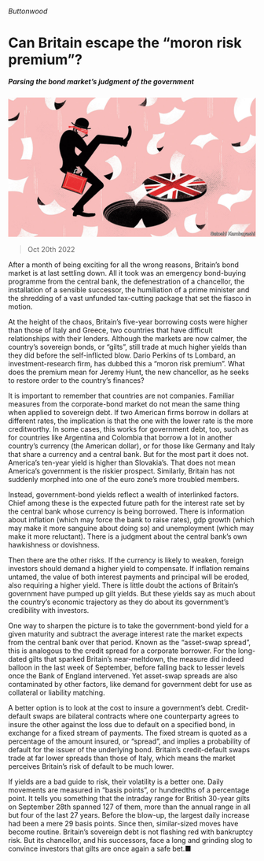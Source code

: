 ###### Buttonwood

# Can Britain escape the “moron risk premium”? 

##### Parsing the bond market’s judgment of the government 

![image](images/20221022_FND002.jpg) 

> Oct 20th 2022 

After a month of being exciting for all the wrong reasons, Britain’s bond market is at last settling down. All it took was an emergency bond-buying programme from the central bank, the defenestration of a chancellor, the installation of a sensible successor, the humiliation of a prime minister and the shredding of a vast unfunded tax-cutting package that set the fiasco in motion. 

At the height of the chaos, Britain’s five-year borrowing costs were higher than those of Italy and Greece, two countries that have difficult relationships with their lenders. Although the markets are now calmer, the country’s sovereign bonds, or “gilts”, still trade at much higher yields than they did before the self-inflicted blow. Dario Perkins of ts Lombard, an investment-research firm, has dubbed this a “moron risk premium”. What does the premium mean for Jeremy Hunt, the new chancellor, as he seeks to restore order to the country’s finances?

It is important to remember that countries are not companies. Familiar measures from the corporate-bond market do not mean the same thing when applied to sovereign debt. If two American firms borrow in dollars at different rates, the implication is that the one with the lower rate is the more creditworthy. In some cases, this works for government debt, too, such as for countries like Argentina and Colombia that borrow a lot in another country’s currency (the American dollar), or for those like Germany and Italy that share a currency and a central bank. But for the most part it does not. America’s ten-year yield is higher than Slovakia’s. That does not mean America’s government is the riskier prospect. Similarly, Britain has not suddenly morphed into one of the euro zone’s more troubled members.

Instead, government-bond yields reflect a wealth of interlinked factors. Chief among these is the expected future path for the interest rate set by the central bank whose currency is being borrowed. There is information about inflation (which may force the bank to raise rates), gdp growth (which may make it more sanguine about doing so) and unemployment (which may make it more reluctant). There is a judgment about the central bank’s own hawkishness or dovishness. 

Then there are the other risks. If the currency is likely to weaken, foreign investors should demand a higher yield to compensate. If inflation remains untamed, the value of both interest payments and principal will be eroded, also requiring a higher yield. There is little doubt the actions of Britain’s government have pumped up gilt yields. But these yields say as much about the country’s economic trajectory as they do about its government’s credibility with investors.

One way to sharpen the picture is to take the government-bond yield for a given maturity and subtract the average interest rate the market expects from the central bank over that period. Known as the “asset-swap spread”, this is analogous to the credit spread for a corporate borrower. For the long-dated gilts that sparked Britain’s near-meltdown, the measure did indeed balloon in the last week of September, before falling back to lesser levels once the Bank of England intervened. Yet asset-swap spreads are also contaminated by other factors, like demand for government debt for use as collateral or liability matching. 

A better option is to look at the cost to insure a government’s debt. Credit-default swaps are bilateral contracts where one counterparty agrees to insure the other against the loss due to default on a specified bond, in exchange for a fixed stream of payments. The fixed stream is quoted as a percentage of the amount insured, or “spread”, and implies a probability of default for the issuer of the underlying bond. Britain’s credit-default swaps trade at far lower spreads than those of Italy, which means the market perceives Britain’s risk of default to be much lower.

If yields are a bad guide to risk, their volatility is a better one. Daily movements are measured in “basis points”, or hundredths of a percentage point. It tells you something that the intraday range for British 30-year gilts on September 28th spanned 127 of them, more than the annual range in all but four of the last 27 years. Before the blow-up, the largest daily increase had been a mere 29 basis points. Since then, similar-sized moves have become routine. Britain’s sovereign debt is not flashing red with bankruptcy risk. But its chancellor, and his successors, face a long and grinding slog to convince investors that gilts are once again a safe bet.■






